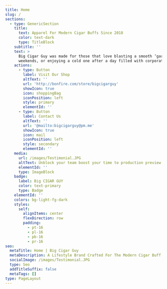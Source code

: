 ```yaml
---
title: Home
slug: /
sections:
  - type: GenericSection
    title:
      text: Apparel For Modern Cigar Buffs Since 2018
      color: text-dark
      type: TitleBlock
    subtitle: ''
    text: >
      Big Cigar Guy was made for those that love blasting a smooth ‘gar on the
      weekends, or enjoying a cold one after a day filled with corporate wins.
    actions:
      - type: Button
        label: Visit Our Shop
        altText: ''
        url: 'http://bonfire.com/store/bigcigarguy'
        showIcon: true
        icon: shoppingBag
        iconPosition: left
        style: primary
        elementId: ''
      - type: Button
        label: Contact Us
        altText: ''
        url: '@mailto:bigcigarguy@pm.me'
        showIcon: true
        icon: mail
        iconPosition: left
        style: secondary
        elementId: ''
    media:
      url: /images/Testimonial.JPG
      altText: Unblock your team boost your time to production preview
      elementId: ''
      type: ImageBlock
    badge:
      label: Big CIGAR GUY
      color: text-primary
      type: Badge
    elementId: ''
    colors: bg-light-fg-dark
    styles:
      self:
        alignItems: center
        flexDirection: row
        padding:
          - pt-16
          - pl-16
          - pb-16
          - pr-16
seo:
  metaTitle: Home | Big Cigar Guy
  metaDescription: A Lifestyle Brand Crafted For The Modern Cigar Buff
  socialImage: /images/Testimonial.JPG
  type: Seo
  addTitleSuffix: false
  metaTags: []
type: PageLayout
---
```

